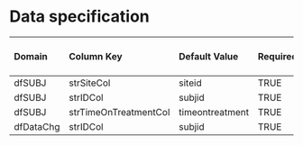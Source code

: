 # Data specification

| **Domain** | **Column Key**        | **Default Value** | **Required?** | **Require Unique Values?** | **Accept NA/Empty Values?** |
|:-----------|:----------------------|:------------------|:--------------|:---------------------------|:----------------------------|
| dfSUBJ     | strSiteCol            | siteid            | TRUE          | FALSE                      | FALSE                       |
| dfSUBJ     | strIDCol              | subjid            | TRUE          | TRUE                       | FALSE                       |
| dfSUBJ     | strTimeOnTreatmentCol | timeontreatment   | TRUE          | FALSE                      | TRUE                        |
| dfDataChg  | strIDCol              | subjid            | TRUE          | FALSE                      | FALSE                       |
